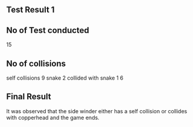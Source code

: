 ## Test Result 1


## No of Test conducted
15

## No of collisions
self collisions 9
snake 2 collided with snake 1 6

## Final Result

It was observed that the side winder either has a self collision or collides with copperhead and the game ends.